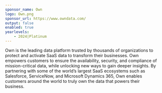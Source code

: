 ```yaml
---
sponsor_name: Own
logo: Own.png
sponsor_url: https://www.owndata.com/
output: false
enabled: true
yearlevels: 
    - 2024|Platinum
---
```


Own is the leading data platform trusted by thousands of organizations to protect and activate SaaS data to transform their businesses. Own empowers customers to ensure the availability, security, and compliance of mission-critical data, while unlocking new ways to gain deeper insights. By partnering with some of the world’s largest SaaS ecosystems such as Salesforce, ServiceNow, and Microsoft Dynamics 365, Own enables customers around the world to truly own the data that powers their business.